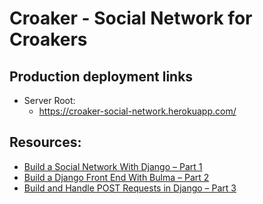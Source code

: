 # Croaker - Social Network for Croakers

## Production deployment links

* Server Root:
  * <https://croaker-social-network.herokuapp.com/>

## Resources:

* [Build a Social Network With Django – Part 1](https://realpython.com/django-social-network-1/)
* [Build a Django Front End With Bulma – Part 2](https://realpython.com/django-social-front-end-2/)
* [Build and Handle POST Requests in Django – Part 3](https://realpython.com/django-social-post-3/)
